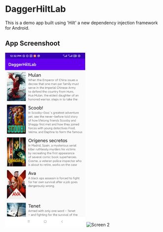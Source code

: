 # DaggerHiltLab

This is a demo app built using 'Hilt' a new dependency injection framework for Android.

App Screenshoot
--------

   <img alt="Screen 1" src="https://github.com/dev-mgkaung/DaggerHiltLab/blob/master/screen_one.jpg" width="260"/>   <img alt="Screen 2" src="https://github.com/dev-mgkaung/DaggerHiltLab/blob/master/screen_twog" width="260"/>
